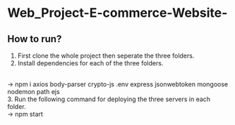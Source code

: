# Web_Project-E-commerce-Website-

## How to run?
1. First clone the whole project then seperate the three folders. 
2. Install dependencies for each of the three folders.
<br/>
-> npm i axios body-parser crypto-js .env express jsonwebtoken mongoose nodemon path ejs
<br/>
3. Run the following command for deploying the three servers in each folder.
<br/>
-> npm start
